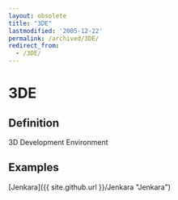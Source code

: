 ```yaml
---
layout: obsolete
title: "3DE"
lastmodified: '2005-12-22'
permalink: /archived/3DE/
redirect_from:
  - /3DE/
---
```


3DE
===

Definition
----------

3D Development Environment

Examples
--------

[Jenkara]({{ site.github.url }}/Jenkara "Jenkara")

